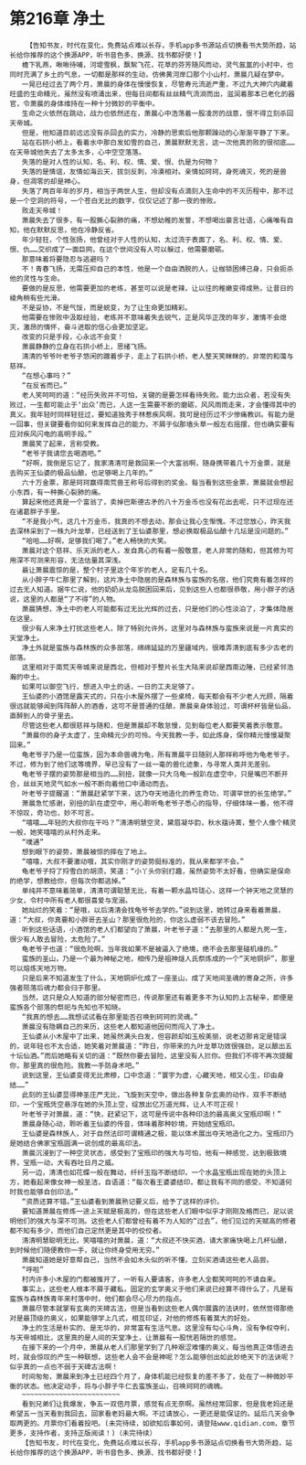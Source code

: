 # 第216章 净土
        【告知书友，时代在变化，免费站点难以长存，手机app多书源站点切换看书大势所趋，站长给你推荐的这个换源APP，听书音色多、换源、找书都好使！】
       檐下乳燕，啾啾待哺，河堤雪枫，飘絮飞花，花草的芬芳随风而动，灵气氤氲的小村中，也同时充满了乡土的气息，一切都是那样的生动，仿佛黄河岸口那个小山村，萧晨几疑在梦中。
       一晃已经过去了两个月，萧晨的身体在慢慢恢复，尽管寿元流逝严重，不过九大神穴内藏着旺盛的生命精元，虽然没有喷涌出来，但每日间都有丝丝精气流淌而出，滋润着那本已老化的器官，令萧晨的身体维持在一种十分微妙的平衡中。
       生命之火依然在跳动，战力也依然还在，萧晨心中浩荡着一股凌厉的战意，恨不得立刻杀回天帝城。
       但是，他知道目前远远没有杀回去的实力，冷静的思索后他那颗躁动的心渐渐平静了下来。
       站在石拱小桥上，看着水中那白发如雪的自己，萧晨默默无言，这一次他真的败的很彻底……在天帝城他失去了太多太多，心中空空落落。
       失落的是对人性的认知，名、利、权、情、爱、恨、仇是为何物？
       失落的是情谊，友情如海云天，拔剑反刺，冷漠相对。亲情如珂珂，身死魂灭，死的是兽身，但凋零的却是神心。
       失落了两百年年的岁月，相当于两世人生，但却没有点滴刻入生命中的不灭历程中，那不过是一个空洞的符号，一个苍白无比的数字，仅仅记述了那一夜的惨败。
       败走天帝城！
       萧晨失去了很多，有一股撕心裂肺的痛，不想幼稚的发誓，不想喝出豪言壮语，心痛唯有自知，他在默默反思，他在冷静反省。
       年少轻狂，个性张扬，他曾经对于人性的认知，太过流于表面了，名、利、权、情、爱、恨、仇……交织成了一面巨网，在这个世间没有人可以躲过，他需要磨砺。
       那意味着将要隐忍与逃避吗？
       不！青春飞扬，无需压抑自己的本性，他是一个自由洒脱的人，让枷锁困缚己身，只会扼杀他的灵性与生命。
       要做的是反思，他需要更加的老练，甚至可以说是老辣，让以往的稚嫩变得成熟，让昔日的棱角稍有些光滑。
       不是妥协，不是气馁，而是蜕变，为了让生命更加精彩。
       他需要在惨败中汲取经验，老练并不意味着失去锐气，正是风华正茂的年岁，激情不会熄灭，激昂的情怀，奋斗进取的信心会更加坚定。
       改变的只是手段，心永远不会变！
       萧晨静静的立身在石拱小桥上，思绪飞扬。
       清清的爷爷叶老爷子悠闲的踱着步子，走上了石拱小桥，老人整天笑眯眯的，非常的和蔼与慈祥。
       “在想心事吗？”
       “在反省而已。”
       老人笑呵呵的道：“经历失败并不可怕，关键的是要怎样看待失败。能力出众者，若没有失败过，一生都可能止于‘出众’而已，人这一生需要不断的磨砺，风风雨雨走来，才会懂得其中的真义。我年轻时同样轻狂过，要知道独秀于林惹疾风啊，我可是经历过不少惨痛教训。有能力是一回事，但关键要看你如何来发挥自己的能力，不屑于似那墙头草一般左右摇摆，但也确实要有应对疾风闪电的高明手段。”
       萧晨笑了起来，言称受教。
       “老爷子我请您去喝酒吧。”
       “好啊，我倒是忘记了，我家清清可是救回来一个大富翁啊，随身携带着几十万金票，就是去购买王仙婆的极品仙酿，也足够喝上几年的。”
       六十万金票，那是珂珂赢得南荒兽王称号后得到的奖金。每当看到这些金票，萧晨就会想起小东西，有一种撕心裂肺的痛。
       算起来他还真是一个富翁了，卖掉巴斯德古矛的八十万金币也没有花出去呢，只不过现在还在诸葛胖子手里。
       “不是我小气，这几十万金币，我真的不想去动，那会让我心生惭愧。不过您放心，昨天我去深林采到了一株九叶龙草，已经送到了王仙婆那里，想必换取极品仙酿十几坛是没问题的。”
       “哈哈……好啊，足够我们喝了。”老人畅快的大笑。
       萧晨对这个慈祥、乐天派的老人，发自真心的有着一股敬意，老人非常的随和，但其修为可用深不可测来形容，无法估量其深浅。
       最让萧晨震惊的是，整个村子里这个年岁的老人，足有几十名。
       从小胖子牛仁那里了解到，这片净土中隐居的是森林族与蛮族的名宿，他们究竟有着怎样的过去无人知道。据牛仁说，他的奶奶从龙岛脱困回来后，见到这些人也都很恭敬，用小胖子的话说，这里的人都是“了不得”的人物。
       萧晨猜想，净土中的老人可能都有过无比光辉的过去，只是他们的心性淡泊了，才集体隐居在这里。
       很少有人来净土打扰这些老人，除了特别允许外，这里对与森林族与蛮族来说是一片真实的天堂净土。
       净土外就是蛮族与森林族的众多部落，绵绵延延的万里疆域内，很难弄清到底有多少古老的部落。
       这里相对于南荒天帝城来说是西北，但相对于整片长生大陆来说却是西南边陲，已经紧邻浩瀚的中土。
       如果可以御空飞行，想进入中土的话，一日的工夫足够了。
       王仙婆的小酒馆是露天式的，只在小木屋外摆了一些桌椅，每天都会有不少老人光顾，隔着很远就能够闻到阵阵醉人的酒香，这可不是普通的佳酿，萧晨亲身体验过，可谓杯杯皆是仙品，直醉到人的骨子里去。
       尽管这些老人都很慈祥与随和，但是萧晨却不敢怠慢，见到每位老人都要笑着表示敬意。
       “萧晨你的身子太虚了，生命精元少的可怜。今天我教一手，如此炼身，保你精元慢慢凝聚回来。”
       龟老爷子乃是一位蛮族，因为本命兽魂为龟，所有萧晨平日随别人那样称呼他为龟老爷子。不过，修为到了他们这等境界，早已没有了一丝一毫的兽化迹象，与寻常人类并无差别。
       龟老爷子摆的姿势那是相当的……别扭，就像一只大乌龟一般趴在虚空中，只是嘴巴不断开合，丝丝天地灵气如水一般不断向着他口中涌动而去。
       叶老爷子提醒道：“萧晨赶紧学下来，这乃夺天地造化的养生奇功，可谓罕世的长生绝学。”
       萧晨急忙感谢，别扭的趴在虚空中，用心聆听龟老爷子悉心的指导，仔细体味一番，他不得不惊叹，奇功也，妙不可言。
       “嘻嘻……年轻的大叔你在干吗？”清清明慧空灵，黛眉凝华韵，秋水蕴诗菁，整个人像个精灵一般，她笑嘻嘻的从村外走来。
       “噗通”
       想到眼下的姿势，萧晨被惊的摔在了地上。
       “嘻嘻，大叔不要激动哦，其实你刚才的姿势挺标准的，我从来都学不会。”
       龟老爷子捋了捋雪白的胡须，笑道：“小丫头你别打趣，虽然姿势不太好看，但确实是保命的绝学，想教给你，但每次你都逃掉。”
       单纯并不意味着简单，清清可谓聪慧无比，有着一颗水晶玲珑心，这样一个钟天地之灵慧的少女，令村中所有老人都很喜爱与宠溺。
       她灿烂的笑着：“是哦，以后清清会找龟爷爷去学的。”说到这里，她转过身来看着萧晨，道：“大叔，你真要和小胖哥去圣山？那里很危险的，你这么虚弱不该去冒险。”
       听到这些话语，小酒馆的老人们都望向了萧晨，叶老爷子道：“去那里的人都是九死一生，很少有人敢去冒险，太危险了。”
       龟老爷子也道：“很危险啊，当年我如果不是被逼入了绝境，绝不会去那里碰机缘的。”
       蛮族的圣山，乃是一个最为神秘之地，相传乃是祖神燧人氏祭炼成的一个“天地铜炉”，那里可以熔炼天地万物。
       只是后来不知道发生了什么，天地铜炉化成了一座圣山，成了天地间圣魂的寄身之所，许多强者陨落后魂力都会归于那里。
       当然，这只是众人知道的部分秘密而已，传说那里还有着更多不为认知的上古秘辛，即便是蛮族各个部落的祭祀与先知也不知晓。
       “我真的想去……我想试试看在那里能否召唤到珂珂的灵魂。”
       萧晨没有隐瞒自己的来历，这些老人都知道他因何而闯入了净土。
       王仙婆从小木屋中了出来，她虽然满头白发，但容颜却如玉般美丽，说老迈那肯定是错误的，说年轻也不太合适，她笑着对萧晨道：“昨日，你带来的九叶龙草功效很强劲，足以酿出五十坛仙酒。”而后她略有关切的道：“既然你要去冒险，这里没有人拦你。但我们不得不再次提醒你，那里真的很危险。我教一手防身术吧。”
       说到这里，王仙婆变得无比肃穆，口中念道：“寰宇为虚，心藏天地，相又心生，印由身结……”
       此刻的王仙婆显得神圣庄严无比，飞旋到天空中，做出各种复杂玄奥的动作，双手不断结印，一个宝瓶凭空悬浮在她的头顶上空，绽放出亿万道光辉，让人不可正视！
       叶老爷子对萧晨，道：“快，赶紧记下，这可是传说中各种印法的最高奥义宝瓶印啊！”
       萧晨身随心动，聆听着王仙婆的传音，体味着那种妙境，开始结宝瓶印。
       王仙婆是森林族人，对于自然法印可谓精通之极，能以体术展出夺天地造化之力。宝瓶印乃是她结合佛家宝瓶圆满一说创成的最高印法。
       萧晨沉浸到了一种空灵状态，感受到了宝瓶印的强大与可怕，他有一种感觉，达到极致境界，宝瓶一动，大有吞吐日月之威。
       另一边，清清也如花蝶一般在舞动，纤纤玉指不断结印，一个水晶宝瓶出现在她的头顶上方，她看起来像女神一般圣洁，自语道：“每次看王婆婆结印，都让我有不同的感受，不知道何时我也能够自创印法。”
       “资质还算不错。”王仙婆看到萧晨熟记要义后，给予了这样的评价。
       要知道萧晨在修炼一途上天赋是极高的，但在这些老人们眼中似乎才刚刚及格而已，足以说明他们的强大与深不可测。这些老人们都曾经有着不为人知的“过去”，他们见过的天赋高的修者都不知有多少，而他们自己定然更是其中的佼佼者。
       清清明慧聪明无比，笑嘻嘻的对萧晨，道：“大叔还不快买酒，请大家痛快喝上几杯仙酿，到时候他们随便教你一手，就让你终身受用无穷。”
       萧晨知道她是好意帮自己，当然不会如木头似的听不懂，立刻买酒请这些老人品尝。
       “呼啦”
       村内许多小木屋的门都被推开了，一听有人要请客，许多老人全都笑呵呵的不请自来。
       事实上，这些老人根本不屑于藏私，固定的玄学奥义于他们来说已经算不得什么了，凡是有蛮族与森林族青年来村落中时，他们都会尽心尽力的指点。
       萧晨尽管本就掌有玄奥的天碑古法，但是当看到这些老人偶尔展露的法诀时，依然觉得那绝对是最顶级的奥义，如果能够学上几式，相互印证，对他的修炼有着莫大的好处。
       净土的生活是朴实的、是无华的，非常富有生活气息。这里没有勾心斗角，没有争权夺利，与天帝城相比，这里真的是人间的天堂净土，让萧晨有一股恍若隔世的感觉。
       在接下来的一个月中，萧晨从老人们那里学到了几种艰涩难懂的奥义，每当他真正体悟进去时，就会惊叹的产生一种联想，这些老人会不会是神呢？怎么能够创出如此妙绝天下的法诀呢？似乎真的一点也不弱于天碑古法啊！
       时间匆匆，萧晨来到净土已经四个月了，身体机能已经恢复的差不多了，处在了一种微妙平衡的状态。他决定动手，将与小胖子牛仁去蛮族圣山，召唤珂珂的魂魄。
       ~~~~~~~~~~~~~~~~~~~~~~~~
       看到兄弟们让我爆发，争五一双倍月票，感觉有点无奈啊。虽然经常回家，但是我老妈还是希望五一当天看到我回去，回家看老妈最大啊。不过请放心，一更还是能保证的。延后几天会争取两更的。月票你们看着投吧。(未完待续，如欲知后事如何，请登陆www.qidian.com，章节更多，支持作者，支持正版阅读！)（未完待续）
       【告知书友，时代在变化，免费站点难以长存，手机app多书源站点切换看书大势所趋，站长给你推荐的这个换源APP，听书音色多、换源、找书都好使！】